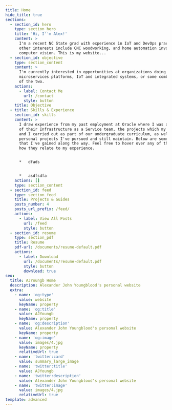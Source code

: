 ```yaml
---
title: Home
hide_title: true
sections:
  - section_id: hero
    type: section_hero
    title: 'Hi, I''m Alex!'
    content: >
      I'm a recent NC State grad with experience in IoT and DevOps practices. My
      other interests include CNC woodworking, and home automation involving
      computer vision. This is my website...
  - section_id: objective
    type: section_content
    content: >
      I'm currently interested in opportunities at organizations doing work with
      microservices platforms, IoT and integrated systems, or some combination
      of the two.
    actions:
      - label: Contact Me
        url: /contact
        style: button
    title: Objective
  - title: Skills & Experience
    section_id: skills
    content: >
      I draw experience from my past employment at Oracle where I was a member
      of their Infrastructure as a Service team, the projects which my teammates
      and I carried out as part of our undergraduate curriculum, as well as the
      personal projects I've pursued and still maintain. Below are some skills
      that I've gained along the way. Feel free to hover over any of them to see
      how they relate to my experience.


      *   dfads


      *   asdfsdfa
    actions: []
    type: section_content
  - section_id: feed
    type: section_feed
    title: Projects & Guides
    posts_number: 4
    posts_url_prefix: /feed/
    actions:
      - label: View All Posts
        url: /feed
        style: button
  - section_id: resume
    type: section_pdf
    title: Resume
    pdf-url: /documents/resume-default.pdf
    actions:
      - label: Download
        url: /documents/resume-default.pdf
        style: button
        download: true
seo:
  title: AJYoungb Home
  description: Alexander John Youngblood's personal website
  extra:
    - name: 'og:type'
      value: website
      keyName: property
    - name: 'og:title'
      value: AJYoungb
      keyName: property
    - name: 'og:description'
      value: Alexander John Youngblood's personal website
      keyName: property
    - name: 'og:image'
      value: images/4.jpg
      keyName: property
      relativeUrl: true
    - name: 'twitter:card'
      value: summary_large_image
    - name: 'twitter:title'
      value: AJYoungb
    - name: 'twitter:description'
      value: Alexander John Youngblood's personal website
    - name: 'twitter:image'
      value: images/4.jpg
      relativeUrl: true
template: advanced
---
```

